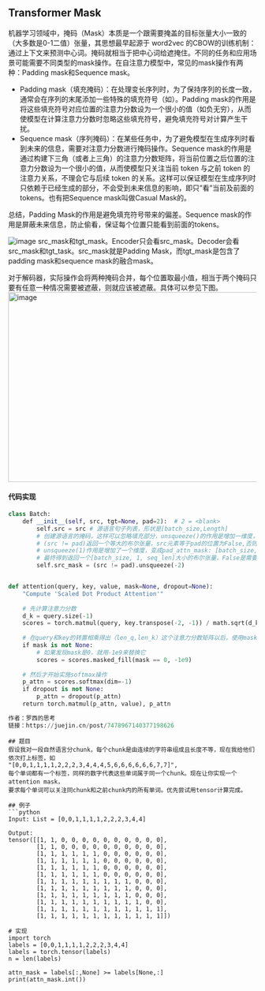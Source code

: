 ## Transformer Mask

机器学习领域中，掩码（Mask）本质是一个跟需要掩盖的目标张量大小一致的（大多数是0-1二值）张量，其思想最早起源于 word2vec 的CBOW的训练机制：通过上下文来预测中心词。掩码就相当于把中心词给遮掩住。不同的任务和应用场景可能需要不同类型的mask操作。在自注意力模型中，常见的mask操作有两种：Padding mask和Sequence mask。

- Padding mask（填充掩码）：在处理变长序列时，为了保持序列的长度一致，通常会在序列的末尾添加一些特殊的填充符号（如）。Padding mask的作用是将这些填充符号对应位置的注意力分数设为一个很小的值（如负无穷），从而使模型在计算注意力分数时忽略这些填充符号，避免填充符号对计算产生干扰。
- Sequence mask（序列掩码）：在某些任务中，为了避免模型在生成序列时看到未来的信息，需要对注意力分数进行掩码操作。Sequence mask的作用是通过构建下三角（或者上三角）的注意力分数矩阵，将当前位置之后位置的注意力分数设为一个很小的值，从而使模型只关注当前 token 与之前 token 的注意力关系，不理会它与后续 token 的关系。这样可以保证模型在生成序列时只依赖于已经生成的部分，不会受到未来信息的影响，即只”看”当前及前面的 tokens。也有把Sequence mask叫做Casual Mask的。

总结，Padding Mask的作用是避免填充符号带来的偏差。Sequence mask的作用是屏蔽未来信息，防止偷看，保证每个位置只能看到前面的tokens。

![image](https://github.com/user-attachments/assets/022528ed-cbeb-4519-b640-71b9f9fae20f)
src_mask和tgt_mask。Encoder只会看src_mask。Decoder会看src_mask和tgt_task。src_mask就是Padding Mask，而tgt_mask是包含了padding mask和sequence mask的融合mask。

对于解码器，实际操作会将两种掩码合并，每个位置取最小值，相当于两个掩码只要有任意一种情况需要被遮蔽，则就应该被遮蔽。具体可以参见下图。
<img width="1796" height="385" alt="image" src="https://github.com/user-attachments/assets/8c647af5-33fe-40b2-a426-c3322eec2ebb" />


#### 代码实现
```python
class Batch:
    def __init__(self, src, tgt=None, pad=2):  # 2 = <blank>
        self.src = src # 源语言句子列表，形状是[batch_size,Length]
        # 创建源语言的掩码，这样可以忽略填充部分，unsqueeze()的作用是增加一维度，因为后续要和注意力分数进行掩码计算，而注意力分数是三个维度，所以这里要保持一致。
        # (src != pad)返回一个等大的布尔张量，src元素等于pad的位置为False,否则为True
        # unsqueeze(1)作用是增加了一个维度，变成pad_attn_mask: [batch_size,1,seq_len]
        # 最终得到返回一个[batch_size, 1, seq_len]大小的布尔张量，False是需要mask掉的位置
        self.src_mask = (src != pad).unsqueeze(-2) 


def attention(query, key, value, mask=None, dropout=None):
    "Compute 'Scaled Dot Product Attention'"
    
    # 先计算注意力分数
    d_k = query.size(-1)
    scores = torch.matmul(query, key.transpose(-2, -1)) / math.sqrt(d_k)
    
    # 在query和key的转置相乘得出（len_q,len_k）这个注意力分数矩阵以后，使用mask来掩盖相乘结果矩阵，此处把创建掩码矩阵和应用掩码矩阵合二为一
    if mask is not None:
        # 如果发现mask是0，就用-1e9来替换它
        scores = scores.masked_fill(mask == 0, -1e9)
        
    # 然后才开始实施softmax操作    
    p_attn = scores.softmax(dim=-1)
    if dropout is not None:
        p_attn = dropout(p_attn)
    return torch.matmul(p_attn, value), p_attn

作者：罗西的思考
链接：https://juejin.cn/post/7478967140377198626

```


```
## 题目
假设我对一段自然语言分chunk，每个chunk是由连续的字符串组成且长度不等，现在我给他们依次打上标签，如
"[0,0,1,1,1,1,2,2,2,3,4,4,4,5,6,6,6,6,6,6,7,7]",
每个单词都有一个标签，同样的数字代表这些单词属于同一个chunk。现在让你实现一个attention mask，
要求每个单词可以关注同chunk和之前chunk内的所有单词。优先尝试用tensor计算完成。
 
## 例子
```python
Input: List = [0,0,1,1,1,1,2,2,2,3,4,4]
 
Output: 
tensor([[1, 1, 0, 0, 0, 0, 0, 0, 0, 0, 0, 0],
        [1, 1, 0, 0, 0, 0, 0, 0, 0, 0, 0, 0],
        [1, 1, 1, 1, 1, 1, 0, 0, 0, 0, 0, 0],
        [1, 1, 1, 1, 1, 1, 0, 0, 0, 0, 0, 0],
        [1, 1, 1, 1, 1, 1, 0, 0, 0, 0, 0, 0],
        [1, 1, 1, 1, 1, 1, 0, 0, 0, 0, 0, 0],
        [1, 1, 1, 1, 1, 1, 1, 1, 1, 0, 0, 0],
        [1, 1, 1, 1, 1, 1, 1, 1, 1, 0, 0, 0],
        [1, 1, 1, 1, 1, 1, 1, 1, 1, 0, 0, 0],
        [1, 1, 1, 1, 1, 1, 1, 1, 1, 1, 0, 0],
        [1, 1, 1, 1, 1, 1, 1, 1, 1, 1, 1, 1],
        [1, 1, 1, 1, 1, 1, 1, 1, 1, 1, 1, 1]])
```



```
# 实现
import torch
labels = [0,0,1,1,1,1,2,2,2,3,4,4]
labels = torch.tensor(labels)
n = len(labels)
 
attn_mask = labels[:,None] >= labels[None,:]
print(attn_mask.int())
```

